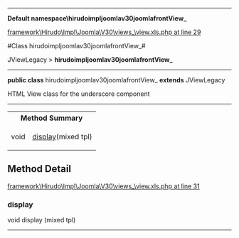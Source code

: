 

- - -

**Default namespace\hirudoimpljoomlav30joomlafrontView_**


<a href="https://github.com/JeyDotC/Hirudo/blob/master/framework/Hirudo/Impl/Joomla/V30/views/_/view.xls.php#L29" target='_blank'>framework\Hirudo\Impl\Joomla\V30\views\_\view.xls.php at line 29</a>

#Class hirudoimpljoomlav30joomlafrontView_#

JViewLegacy &gt; **hirudoimpljoomlav30joomlafrontView_**




- - -

<p><strong>public  class</strong> <span>hirudoimpljoomlav30joomlafrontView_</span>
<strong>extends</strong> JViewLegacy

</p>

<div class="comment" id="overview_description"><p>HTML View class for the underscore component</p></div>



<hr />

<table id="summary_method">
<tr><th colspan="2">Method Summary</th></tr>
<tr>
<td><span class='k'></span> <span class='nx'>void</span></td>
<td class="description"><p class="name"><a href="#display">display</a>(mixed tpl)</p></td>
</tr>
</table>

<h2 id="detail_method">Method Detail</h2>

<a href="https://github.com/JeyDotC/Hirudo/blob/master/framework/Hirudo/Impl/Joomla/V30/views/_/view.xls.php#L31" target='_blank'>framework\Hirudo\Impl\Joomla\V30\views\_\view.xls.php at line 31</a>

<h3 id="display()">display</h3>
<span class='k'></span> <span class='nx'>void</span> <span class='nf'>display</span> (mixed tpl)

<div class="details">

</div>

- - -

